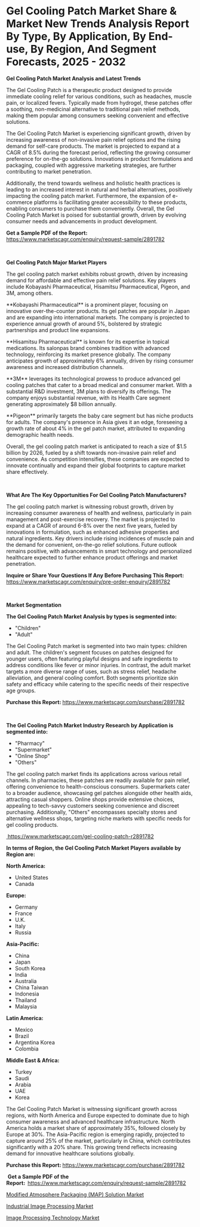 <p><h1>Gel Cooling Patch Market Share & Market New Trends Analysis Report By Type, By Application, By End-use, By Region, And Segment Forecasts, 2025 - 2032</h1></p><p><strong>Gel Cooling Patch Market Analysis and Latest Trends</strong></p>
<p><p>The Gel Cooling Patch is a therapeutic product designed to provide immediate cooling relief for various conditions, such as headaches, muscle pain, or localized fevers. Typically made from hydrogel, these patches offer a soothing, non-medicinal alternative to traditional pain relief methods, making them popular among consumers seeking convenient and effective solutions.</p><p>The Gel Cooling Patch Market is experiencing significant growth, driven by increasing awareness of non-invasive pain relief options and the rising demand for self-care products. The market is projected to expand at a CAGR of 8.5% during the forecast period, reflecting the growing consumer preference for on-the-go solutions. Innovations in product formulations and packaging, coupled with aggressive marketing strategies, are further contributing to market penetration.</p><p>Additionally, the trend towards wellness and holistic health practices is leading to an increased interest in natural and herbal alternatives, positively impacting the cooling patch market. Furthermore, the expansion of e-commerce platforms is facilitating greater accessibility to these products, enabling consumers to purchase them conveniently. Overall, the Gel Cooling Patch Market is poised for substantial growth, driven by evolving consumer needs and advancements in product development.</p></p>
<p><strong>Get a Sample PDF of the Report:&nbsp;</strong> <a href="https://www.marketscagr.com/enquiry/request-sample/2891782?utm_campaign=2115&utm_medium=2&utm_source=Github&utm_content=ia&utm_term=14032025&utm_id=gel-cooling-patch">https://www.marketscagr.com/enquiry/request-sample/2891782</a></p>
<p>&nbsp;</p>
<p><strong>Gel Cooling Patch Major Market Players</strong></p>
<p><p>The gel cooling patch market exhibits robust growth, driven by increasing demand for affordable and effective pain relief solutions. Key players include Kobayashi Pharmaceutical, Hisamitsu Pharmaceutical, Pigeon, and 3M, among others. </p><p>**Kobayashi Pharmaceutical** is a prominent player, focusing on innovative over-the-counter products. Its gel patches are popular in Japan and are expanding into international markets. The company is projected to experience annual growth of around 5%, bolstered by strategic partnerships and product line expansions.</p><p>**Hisamitsu Pharmaceutical** is known for its expertise in topical medications. Its salonpas brand combines tradition with advanced technology, reinforcing its market presence globally. The company anticipates growth of approximately 6% annually, driven by rising consumer awareness and increased distribution channels.</p><p>**3M** leverages its technological prowess to produce advanced gel cooling patches that cater to a broad medical and consumer market. With a substantial R&D investment, 3M plans to diversify its offerings. The company enjoys substantial revenue, with its Health Care segment generating approximately $8 billion annually.</p><p>**Pigeon** primarily targets the baby care segment but has niche products for adults. The company's presence in Asia gives it an edge, foreseeing a growth rate of about 4% in the gel patch market, attributed to expanding demographic health needs.</p><p>Overall, the gel cooling patch market is anticipated to reach a size of $1.5 billion by 2026, fueled by a shift towards non-invasive pain relief and convenience. As competition intensifies, these companies are expected to innovate continually and expand their global footprints to capture market share effectively.</p></p>
<p>&nbsp;</p>
<p><strong>What Are The Key Opportunities For Gel Cooling Patch Manufacturers?</strong></p>
<p><p>The gel cooling patch market is witnessing robust growth, driven by increasing consumer awareness of health and wellness, particularly in pain management and post-exercise recovery. The market is projected to expand at a CAGR of around 6-8% over the next five years, fueled by innovations in formulation, such as enhanced adhesive properties and natural ingredients. Key drivers include rising incidences of muscle pain and the demand for convenient, on-the-go relief solutions. Future outlook remains positive, with advancements in smart technology and personalized healthcare expected to further enhance product offerings and market penetration.</p></p>
<p><strong>Inquire or Share Your Questions If Any Before Purchasing This Report:</strong> <a href="https://www.marketscagr.com/enquiry/pre-order-enquiry/2891782?utm_campaign=2115&utm_medium=2&utm_source=Github&utm_content=ia&utm_term=14032025&utm_id=gel-cooling-patch">https://www.marketscagr.com/enquiry/pre-order-enquiry/2891782</a></p>
<p>&nbsp;</p>
<p><strong>Market Segmentation</strong></p>
<p><strong>The Gel Cooling Patch Market Analysis by types is segmented into:</strong></p>
<p><ul><li>"Children"</li><li>"Adult"</li></ul></p>
<p><p>The Gel Cooling Patch market is segmented into two main types: children and adult. The children's segment focuses on patches designed for younger users, often featuring playful designs and safe ingredients to address conditions like fever or minor injuries. In contrast, the adult market targets a more diverse range of uses, such as stress relief, headache alleviation, and general cooling comfort. Both segments prioritize skin safety and efficacy while catering to the specific needs of their respective age groups.</p></p>
<p><strong>Purchase this Report:&nbsp;</strong><a href="https://www.marketscagr.com/purchase/2891782?utm_campaign=2115&utm_medium=2&utm_source=Github&utm_content=ia&utm_term=14032025&utm_id=gel-cooling-patch">https://www.marketscagr.com/purchase/2891782</a></p>
<p>&nbsp;</p>
<p><strong>The Gel Cooling Patch Market Industry Research by Application is segmented into:</strong></p>
<p><ul><li>"Pharmacy"</li><li>"Supermarket"</li><li>"Online Shop"</li><li>"Others"</li></ul></p>
<p><p>The gel cooling patch market finds its applications across various retail channels. In pharmacies, these patches are readily available for pain relief, offering convenience to health-conscious consumers. Supermarkets cater to a broader audience, showcasing gel patches alongside other health aids, attracting casual shoppers. Online shops provide extensive choices, appealing to tech-savvy customers seeking convenience and discreet purchasing. Additionally, "Others" encompasses specialty stores and alternative wellness shops, targeting niche markets with specific needs for gel cooling products.</p></p>
<p><a href="https://www.marketscagr.com/gel-cooling-patch-r2891782?utm_campaign=2115&utm_medium=2&utm_source=Github&utm_content=ia&utm_term=14032025&utm_id=gel-cooling-patch">&nbsp;https://www.marketscagr.com/gel-cooling-patch-r2891782</a></p>
<p><strong>In terms of Region, the Gel Cooling Patch Market Players available by Region are:</strong></p>
<p>
    <p> <strong> North America: </strong>
        <ul>
            <li>United States</li>
            <li>Canada</li>
        </ul>
        </p> 
    <p> <strong> Europe: </strong>
        <ul>
            <li>Germany</li>
            <li>France</li>
            <li>U.K.</li>
            <li>Italy</li>
            <li>Russia</li>
        </ul>
        </p> 
    <p> <strong> Asia-Pacific: </strong>
        <ul>
            <li>China</li>
            <li>Japan</li>
            <li>South Korea</li>
            <li>India</li>
            <li>Australia</li>
            <li>China Taiwan</li>
            <li>Indonesia</li>
            <li>Thailand</li>
            <li>Malaysia</li>
        </ul>
        </p> 
    <p> <strong> Latin America: </strong>
        <ul>
            <li>Mexico</li>
            <li>Brazil</li>
            <li>Argentina Korea</li>
            <li>Colombia</li>
        </ul>
        </p> 
    <p> <strong> Middle East & Africa: </strong>
        <ul>
            <li>Turkey</li>
            <li>Saudi</li>
            <li>Arabia</li>
            <li>UAE</li>
            <li>Korea</li>
        </ul>
    </p>
    </p>
<p><p>The Gel Cooling Patch Market is witnessing significant growth across regions, with North America and Europe expected to dominate due to high consumer awareness and advanced healthcare infrastructure. North America holds a market share of approximately 35%, followed closely by Europe at 30%. The Asia-Pacific region is emerging rapidly, projected to capture around 25% of the market, particularly in China, which contributes significantly with a 20% share. This growing trend reflects increasing demand for innovative healthcare solutions globally.</p></p>
<p><strong>Purchase this Report: </strong><a href="https://www.marketscagr.com/purchase/2891782?utm_campaign=2115&utm_medium=2&utm_source=Github&utm_content=ia&utm_term=14032025&utm_id=gel-cooling-patch">https://www.marketscagr.com/purchase/2891782</a></p>
<p>&nbsp;<strong>Get a Sample PDF of the Report:&nbsp;&nbsp;</strong><a href="https://www.marketscagr.com/enquiry/request-sample/2891782?utm_campaign=2115&utm_medium=2&utm_source=Github&utm_content=ia&utm_term=14032025&utm_id=gel-cooling-patch">https://www.marketscagr.com/enquiry/request-sample/2891782</a></p>
<p><strong></strong></p>
<p><p><a href="https://github.com/joannesouthgate/Market-Research-Report-List-5/blob/main/modified-atmosphere-packaging-map-solution-market.md?utm_campaign=2115&utm_medium=2&utm_source=Github&utm_content=ia&utm_term=14032025&utm_id=gel-cooling-patch">Modified Atmosphere Packaging (MAP) Solution Market</a></p><p><a href="https://github.com/sofayahoo2023/Market-Research-Report-List-7/blob/main/industrial-image-processing-market.md?utm_campaign=2115&utm_medium=2&utm_source=Github&utm_content=ia&utm_term=14032025&utm_id=gel-cooling-patch">Industrial Image Processing Market</a></p><p><a href="https://github.com/irisadoranrx/Market-Research-Report-List-1/blob/main/image-processing-technology-market.md?utm_campaign=2115&utm_medium=2&utm_source=Github&utm_content=ia&utm_term=14032025&utm_id=gel-cooling-patch">Image Processing Technology Market</a></p></p>